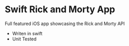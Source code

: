 # Swift Rick and Morty App

Full featured iOS app showcasing the Rick and Morty API

- Writen in swift
- Unit Tested
